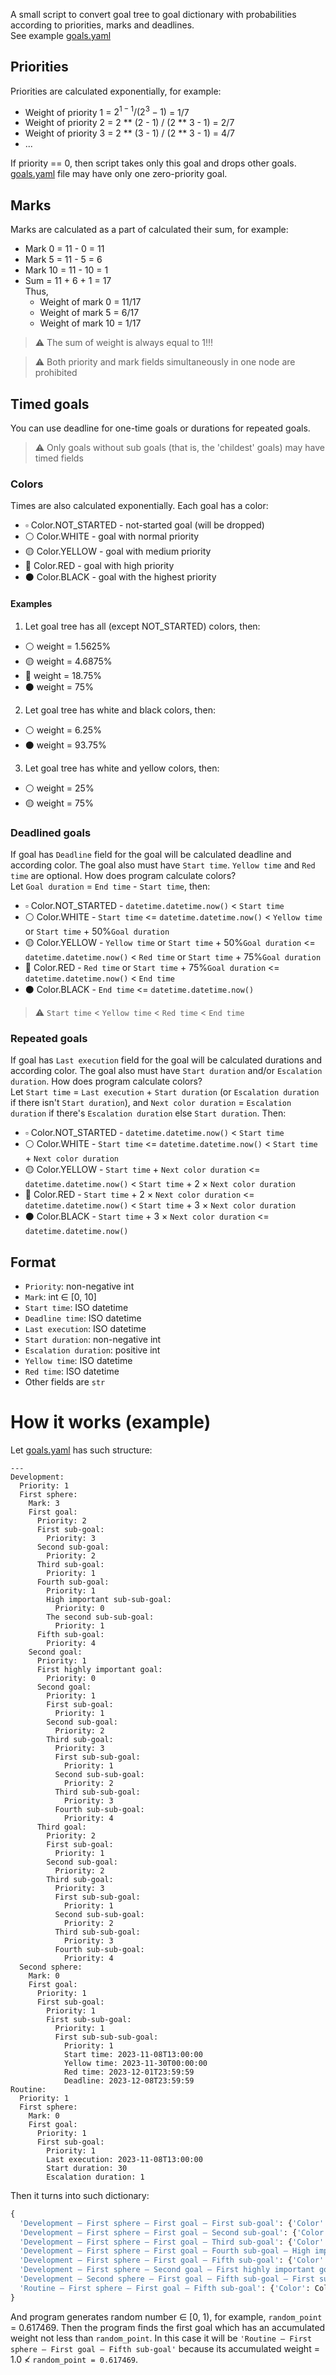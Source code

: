 A small script to convert goal tree to goal dictionary with probabilities according to priorities, marks and deadlines.  
See example [goals.yaml](goals.yaml)  

## Priorities
Priorities are calculated exponentially, for example:  
- Weight of priority 1 = $2^{1 - 1}/{(2^3 - 1)}$ = $1/7$
- Weight of priority 2 = 2 ** (2 - 1) / (2 ** 3 - 1) = 2/7
- Weight of priority 3 = 2 ** (3 - 1) / (2 ** 3 - 1) = 4/7
- ...  

If priority == 0, then script takes only this goal and drops other goals.  
[goals.yaml](goals.yaml) file may have only one zero-priority goal.  
## Marks  
Marks are calculated as a part of calculated their sum, for example:  
- Mark 0 = 11 - 0 = 11
- Mark 5 = 11 - 5 = 6
- Mark 10 = 11 - 10 = 1
- Sum = 11 + 6 + 1 = 17  
Thus,
  - Weight of mark 0 = 11/17
  - Weight of mark 5 = 6/17
  - Weight of mark 10 = 1/17  

> :warning: The sum of weight is always equal to 1!!!  

> :warning: Both priority and mark fields simultaneously in one node are prohibited

## Timed goals
You can use deadline for one-time goals or durations for repeated goals.
> :warning: Only goals without sub goals (that is, the 'childest' goals) may have timed fields
### Colors
Times are also calculated exponentially. Each goal has a color:
- :white_small_square: Color.NOT_STARTED - not-started goal (will be dropped)
- :white_circle: Color.WHITE - goal with normal priority
- :yellow_circle: Color.YELLOW - goal with medium priority
- :red_circle: Color.RED - goal with high priority
- :black_circle: Color.BLACK - goal with the highest priority  

#### Examples
1. Let goal tree has all (except NOT_STARTED) colors, then:
  - :white_circle: weight = 1.5625%
  - :yellow_circle: weight = 4.6875%
  - :red_circle: weight = 18.75%
  - :black_circle: weight = 75%
2. Let goal tree has white and black colors, then:
  - :white_circle: weight = 6.25%
  - :black_circle: weight = 93.75%
3. Let goal tree has white and yellow colors, then:
  - :white_circle: weight = 25%
  - :yellow_circle: weight = 75%

### Deadlined goals
If goal has `Deadline` field for the goal will be calculated deadline and according color.
The goal also must have `Start time`. `Yellow time` and `Red time` are optional. How does program calculate colors?  
Let `Goal duration` = `End time` - `Start time`, then:
- :white_small_square: Color.NOT_STARTED - `datetime.datetime.now()` < `Start time`
- :white_circle: Color.WHITE - `Start time` <= `datetime.datetime.now()` < 
`Yellow time` or `Start time` + 50%`Goal duration`
- :yellow_circle: Color.YELLOW - `Yellow time` or `Start time` + 50%`Goal duration` <=
`datetime.datetime.now()` < `Red time` or `Start time` + 75%`Goal duration`
- :red_circle: Color.RED - `Red time` or `Start time` + 75%`Goal duration` <=
`datetime.datetime.now()` < `End time`
- :black_circle: Color.BLACK - `End time` <= `datetime.datetime.now()`
> :warning: `Start time` < `Yellow time` < `Red time` < `End time`
### Repeated goals
If goal has `Last execution` field for the goal will be calculated durations and according color.
The goal also must have `Start duration` and/or `Escalation duration`. How does program calculate colors?  
Let `Start time` = `Last execution` + `Start duration` (or `Escalation duration` if there isn't `Start duration`),
and `Next color duration` = `Escalation duration` if there's `Escalation duration` else `Start duration`. Then:
- :white_small_square: Color.NOT_STARTED - `datetime.datetime.now()` < `Start time`
- :white_circle: Color.WHITE - `Start time` <= `datetime.datetime.now()` < `Start time` + `Next color duration`
- :yellow_circle: Color.YELLOW - `Start time` + `Next color duration` <= `datetime.datetime.now()` < 
`Start time` + 2 × `Next color duration`
- :red_circle: Color.RED - `Start time` + 2 × `Next color duration` <= `datetime.datetime.now()` < 
`Start time` + 3 × `Next color duration`
- :black_circle: Color.BLACK - `Start time` + 3 × `Next color duration` <= `datetime.datetime.now()`  

## Format
- `Priority`: non-negative int
- `Mark`: int &#8712; [0, 10]
- `Start time`: ISO datetime
- `Deadline time`: ISO datetime
- `Last execution`: ISO datetime
- `Start duration`: non-negative int
- `Escalation duration`: positive int
- `Yellow time`: ISO datetime
- `Red time`: ISO datetime
- Other fields are `str`

# How it works (example)
Let [goals.yaml](goals.yaml) has such structure:
```
---
Development:
  Priority: 1
  First sphere:
    Mark: 3
    First goal:
      Priority: 2
      First sub-goal:
        Priority: 3
      Second sub-goal:
        Priority: 2
      Third sub-goal:
        Priority: 1
      Fourth sub-goal:
        Priority: 1
        High important sub-sub-goal:
          Priority: 0
        The second sub-sub-goal:
          Priority: 1
      Fifth sub-goal:
        Priority: 4
    Second goal:
      Priority: 1
      First highly important goal:
        Priority: 0
      Second goal:
        Priority: 1
        First sub-goal:
          Priority: 1
        Second sub-goal:
          Priority: 2
        Third sub-goal:
          Priority: 3
          First sub-sub-goal:
            Priority: 1
          Second sub-sub-goal:
            Priority: 2
          Third sub-sub-goal:
            Priority: 3
          Fourth sub-sub-goal:
            Priority: 4
      Third goal:
        Priority: 2
        First sub-goal:
          Priority: 1
        Second sub-goal:
          Priority: 2
        Third sub-goal:
          Priority: 3
          First sub-sub-goal:
            Priority: 1
          Second sub-sub-goal:
            Priority: 2
          Third sub-sub-goal:
            Priority: 3
          Fourth sub-sub-goal:
            Priority: 4
  Second sphere:
    Mark: 0
    First goal:
      Priority: 1
      First sub-goal:
        Priority: 1
        First sub-sub-goal:
          Priority: 1
          First sub-sub-sub-goal:
            Priority: 1
            Start time: 2023-11-08T13:00:00
            Yellow time: 2023-11-30T00:00:00
            Red time: 2023-12-01T23:59:59
            Deadline: 2023-12-08T23:59:59
Routine:
  Priority: 1
  First sphere:
    Mark: 0
    First goal:
      Priority: 1
      First sub-goal:
        Priority: 1
        Last execution: 2023-11-08T13:00:00
        Start duration: 30
        Escalation duration: 1
```
Then it turns into such dictionary:
```python
{
  'Development — First sphere — First goal — First sub-goal': {'Color': Color.WHITE, 'Weight': 0.00138889},
  'Development — First sphere — First goal — Second sub-goal': {'Color': Color.WHITE, 'Weight': 0.00277778},
  'Development — First sphere — First goal — Third sub-goal': {'Color': Color.WHITE, 'Weight': 0.00277778},
  'Development — First sphere — First goal — Fourth sub-goal — High important sub-sub-goal': {'Color': Color.WHITE, 'Weight': 0.00277778},
  'Development — First sphere — First goal — Fifth sub-goal': {'Color': Color.WHITE, 'Weight': 0.000694444},
  'Development — First sphere — Second goal — First highly important goal': {'Color': Color.WHITE, 'Weight': 0.0208333},
  'Development — Second sphere — First goal — Fifth sub-goal — First sub-sub goal — First sub-sub-sub-goal': {'Color': Color.BLACK, 'Weight': 0.46875},
  'Routine — First sphere — First goal — Fifth sub-goal': {'Color': Color.BLACK, 'Weight': 0.5}
}
```
And program generates random number &#8712; [0, 1), for example, `random_point` = 0.617469.
Then the program finds the first goal which has an accumulated weight not less than `random_point`.
In this case it will be `'Routine — First sphere — First goal — Fifth sub-goal'`
because its accumulated weight = 1.0 &#8814; `random_point = 0.617469`.